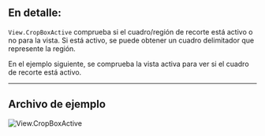 ## En detalle:
`View.CropBoxActive` comprueba si el cuadro/región de recorte está activo o no para la vista. Si está activo, se puede obtener un cuadro delimitador que represente la región.

En el ejemplo siguiente, se comprueba la vista activa para ver si el cuadro de recorte está activo.
___
## Archivo de ejemplo

![View.CropBoxActive](./Revit.Elements.Views.View.CropBoxActive_img.jpg)
